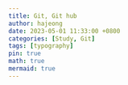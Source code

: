 ```yaml
---
title: Git, Git hub
author: hajeong
date: 2023-05-01 11:33:00 +0800
categories: [Study, Git]
tags: [typography]
pin: true
math: true
mermaid: true
---
```

